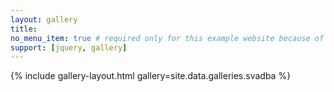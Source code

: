 ```yaml
---
layout: gallery
title:
no_menu_item: true # required only for this example website because of menu construction
support: [jquery, gallery]
---
```


{% include gallery-layout.html gallery=site.data.galleries.svadba %}

[license]: http://creativecommons.org/licenses/by-nc-sa/4.0/
[repo]: https://github.com/opieters/jekyll-gallery-example
